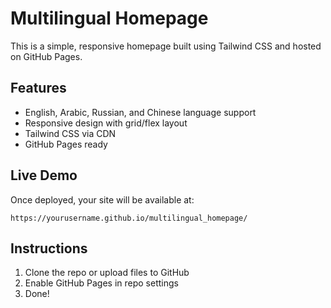 # Multilingual Homepage

This is a simple, responsive homepage built using Tailwind CSS and hosted on GitHub Pages.

## Features
- English, Arabic, Russian, and Chinese language support
- Responsive design with grid/flex layout
- Tailwind CSS via CDN
- GitHub Pages ready

## Live Demo
Once deployed, your site will be available at:
```
https://yourusername.github.io/multilingual_homepage/
```

## Instructions
1. Clone the repo or upload files to GitHub
2. Enable GitHub Pages in repo settings
3. Done!
